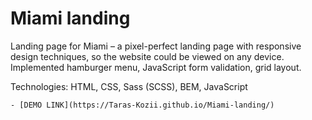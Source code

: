 # Miami landing
Landing page for Miami – a pixel-perfect landing page with responsive design techniques, so the website could be viewed on any device. Implemented hamburger menu, JavaScript form validation, grid layout.

Technologies: HTML, CSS, Sass (SCSS), BEM, JavaScript

    - [DEMO LINK](https://Taras-Kozii.github.io/Miami-landing/)
